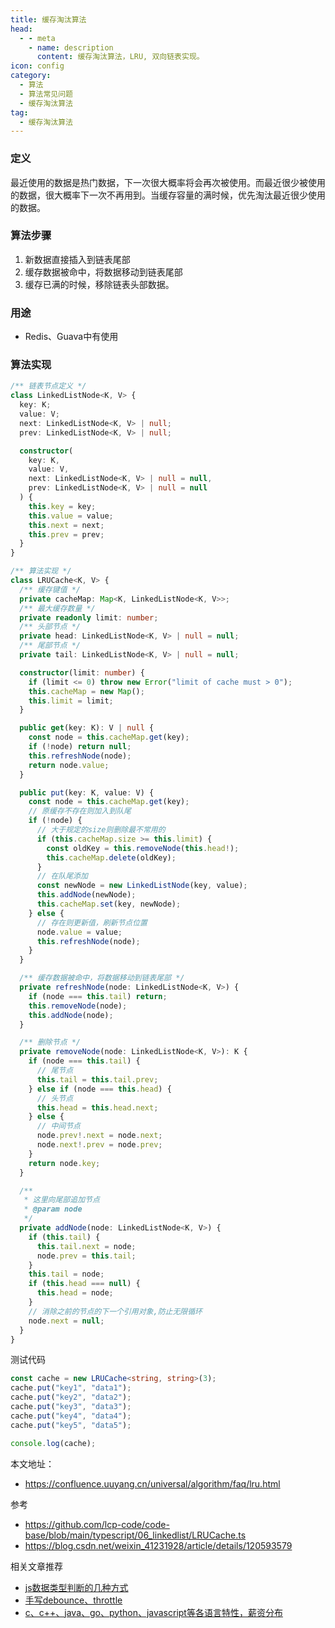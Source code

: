```yaml
---
title: 缓存淘汰算法
head:
  - - meta
    - name: description
      content: 缓存淘汰算法，LRU, 双向链表实现。
icon: config
category:
  - 算法
  - 算法常见问题
  - 缓存淘汰算法
tag:
  - 缓存淘汰算法
---
```


### **定义**
最近使用的数据是热门数据，下一次很大概率将会再次被使用。而最近很少被使用的数据，很大概率下一次不再用到。当缓存容量的满时候，优先淘汰最近很少使用的数据。

### **算法步骤**
1. 新数据直接插入到链表尾部
2. 缓存数据被命中，将数据移动到链表尾部
3. 缓存已满的时候，移除链表头部数据。

### **用途**
- Redis、Guava中有使用

### **算法实现**
```ts
/** 链表节点定义 */
class LinkedListNode<K, V> {
  key: K;
  value: V;
  next: LinkedListNode<K, V> | null;
  prev: LinkedListNode<K, V> | null;

  constructor(
    key: K,
    value: V,
    next: LinkedListNode<K, V> | null = null,
    prev: LinkedListNode<K, V> | null = null
  ) {
    this.key = key;
    this.value = value;
    this.next = next;
    this.prev = prev;
  }
}

/** 算法实现 */
class LRUCache<K, V> {
  /** 缓存键值 */
  private cacheMap: Map<K, LinkedListNode<K, V>>;
  /** 最大缓存数量 */
  private readonly limit: number;
  /** 头部节点 */
  private head: LinkedListNode<K, V> | null = null;
  /** 尾部节点 */
  private tail: LinkedListNode<K, V> | null = null;

  constructor(limit: number) {
    if (limit <= 0) throw new Error("limit of cache must > 0");
    this.cacheMap = new Map();
    this.limit = limit;
  }

  public get(key: K): V | null {
    const node = this.cacheMap.get(key);
    if (!node) return null;
    this.refreshNode(node);
    return node.value;
  }

  public put(key: K, value: V) {
    const node = this.cacheMap.get(key);
    // 原缓存不存在则加入到队尾
    if (!node) {
      // 大于规定的size则删除最不常用的
      if (this.cacheMap.size >= this.limit) {
        const oldKey = this.removeNode(this.head!);
        this.cacheMap.delete(oldKey);
      }
      // 在队尾添加
      const newNode = new LinkedListNode(key, value);
      this.addNode(newNode);
      this.cacheMap.set(key, newNode);
    } else {
      // 存在则更新值，刷新节点位置
      node.value = value;
      this.refreshNode(node);
    }
  }

  /** 缓存数据被命中，将数据移动到链表尾部 */
  private refreshNode(node: LinkedListNode<K, V>) {
    if (node === this.tail) return;
    this.removeNode(node);
    this.addNode(node);
  }

  /** 删除节点 */
  private removeNode(node: LinkedListNode<K, V>): K {
    if (node === this.tail) {
      // 尾节点
      this.tail = this.tail.prev;
    } else if (node === this.head) {
      // 头节点
      this.head = this.head.next;
    } else {
      // 中间节点
      node.prev!.next = node.next;
      node.next!.prev = node.prev;
    }
    return node.key;
  }

  /**
   * 这里向尾部追加节点
   * @param node
   */
  private addNode(node: LinkedListNode<K, V>) {
    if (this.tail) {
      this.tail.next = node;
      node.prev = this.tail;
    }
    this.tail = node;
    if (this.head === null) {
      this.head = node;
    }
    // 消除之前的节点的下一个引用对象,防止无限循环
    node.next = null;
  }
}
```

测试代码
```ts
const cache = new LRUCache<string, string>(3);
cache.put("key1", "data1");
cache.put("key2", "data2");
cache.put("key3", "data3");
cache.put("key4", "data4");
cache.put("key5", "data5");

console.log(cache);
```
本文地址：
- https://confluence.uuyang.cn/universal/algorithm/faq/lru.html

参考
- https://github.com/lcp-code/code-base/blob/main/typescript/06_linkedlist/LRUCache.ts
- https://blog.csdn.net/weixin_41231928/article/details/120593579


相关文章推荐
- [js数据类型判断的几种方式](../../data-structure/faq/get-type.md)
- [手写debounce、throttle](../../data-structure/faq/debounce-throttle.md)
- [c、c++、java、go、python、javascript等各语言特性，薪资分布](../../../universal/lang/lang-feature.md)
